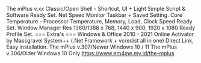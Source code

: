 The mPlus v.xx Classic/Open Shell - Shortcut, UI + Light Simple Script & Software Ready Set.
Net Speed Monitor Taskbar + Saved Setting.
Core Temperature  -  Processor Temperature, Memory, Load, Clock Speed Ready Set.
Window Manager Res 1360/1388 x 768, 1440 x 900, 1920 x 1080 Ready Profile Set.
=== Extra's ===
Windows & Office 2010 - 2021 Online Activator by Massgravel
System++ (.Net Framework + vcredist all in one) Direct Link, Easy installation.
The mPlus v.307/Newer Windows 10 / 11
The mPlus v.306/Older Windows 10 Only
https://www.em4me.my.id/the-mplus
